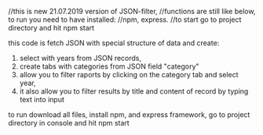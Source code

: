 //this is new 21.07.2019 version of JSON-filter,
//functions are still like below, to run you need to have installed:
//npm, express.
//to start go to project directory and hit npm start



this code is fetch JSON with special structure of data and create: 
1) select with years from JSON records,
2) create tabs with categories from JSON field "category"
3) allow you to filter raports by clicking on the category tab and select year,
4) it also allow you to filter results by title and content of record by typing text into input


to run download all files, install npm, and express framework, go to project directory in console and hit npm start
